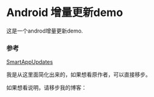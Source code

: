Android 增量更新demo
=====================

这是一个androd增量更新demo.


### 参考

[SmartAppUpdates](https://github.com/cundong/SmartAppUpdates)

我是从这里面简化出来的，如果想看原作者，可以直接移步。


如果想看说明，请移步我的博客：
